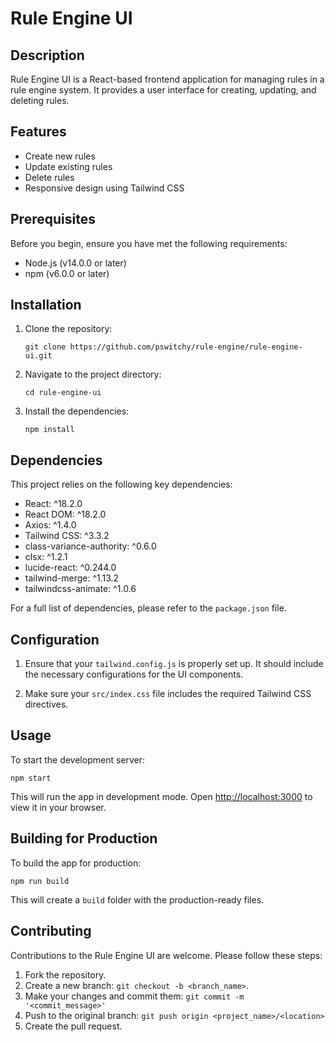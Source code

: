 # Rule Engine UI

## Description
Rule Engine UI is a React-based frontend application for managing rules in a rule engine system. It provides a user interface for creating, updating, and deleting rules.

## Features
- Create new rules
- Update existing rules
- Delete rules
- Responsive design using Tailwind CSS

## Prerequisites
Before you begin, ensure you have met the following requirements:
- Node.js (v14.0.0 or later)
- npm (v6.0.0 or later)

## Installation

1. Clone the repository:
   ```
   git clone https://github.com/pswitchy/rule-engine/rule-engine-ui.git
   ```

2. Navigate to the project directory:
   ```
   cd rule-engine-ui
   ```

3. Install the dependencies:
   ```
   npm install
   ```

## Dependencies
This project relies on the following key dependencies:

- React: ^18.2.0
- React DOM: ^18.2.0
- Axios: ^1.4.0
- Tailwind CSS: ^3.3.2
- class-variance-authority: ^0.6.0
- clsx: ^1.2.1
- lucide-react: ^0.244.0
- tailwind-merge: ^1.13.2
- tailwindcss-animate: ^1.0.6

For a full list of dependencies, please refer to the `package.json` file.

## Configuration
1. Ensure that your `tailwind.config.js` is properly set up. It should include the necessary configurations for the UI components.

2. Make sure your `src/index.css` file includes the required Tailwind CSS directives.

## Usage
To start the development server:

```
npm start
```

This will run the app in development mode. Open [http://localhost:3000](http://localhost:3000) to view it in your browser.

## Building for Production
To build the app for production:

```
npm run build
```

This will create a `build` folder with the production-ready files.

## Contributing
Contributions to the Rule Engine UI are welcome. Please follow these steps:

1. Fork the repository.
2. Create a new branch: `git checkout -b <branch_name>`.
3. Make your changes and commit them: `git commit -m '<commit_message>'`
4. Push to the original branch: `git push origin <project_name>/<location>`
5. Create the pull request.
